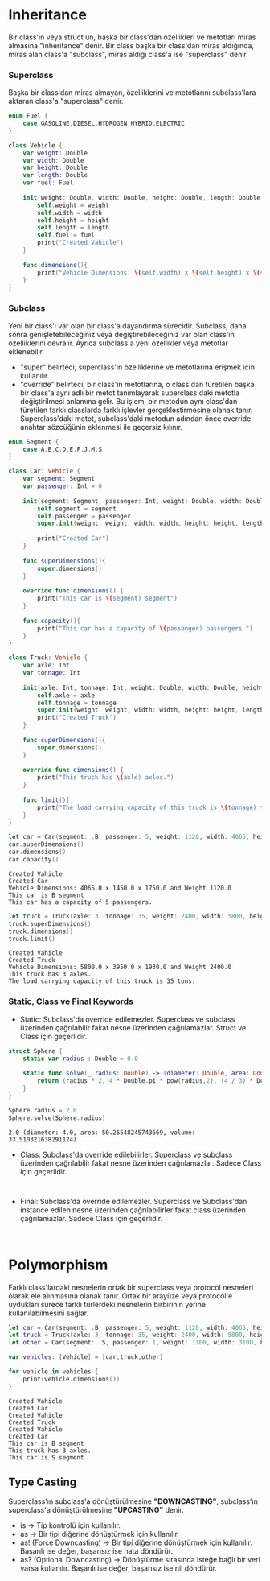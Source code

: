 # Inheritance
Bir class'ın veya struct'un, başka bir class'dan özellikleri ve metotları miras almasına "inheritance" denir. Bir class başka bir class'dan miras aldığında, miras alan class'a "subclass", miras aldığı class'a ise "superclass" denir.

### Superclass
Başka bir class'dan miras almayan, özelliklerini ve metotlarını subclass'lara aktaran class'a "superclass" denir.

```swift
enum Fuel {
    case GASOLINE,DIESEL,HYDROGEN,HYBRID,ELECTRIC
}

class Vehicle {
    var weight: Double
    var width: Double
    var height: Double
    var length: Double
    var fuel: Fuel
    
    init(weight: Double, width: Double, height: Double, length: Double, fuel: Fuel) {
        self.weight = weight
        self.width = width
        self.height = height
        self.length = length
        self.fuel = fuel
        print("Created Vahicle")
    }
    
    func dimensions(){
        print("Vehicle Dimensions: \(self.width) x \(self.height) x \(self.length) and Weight \(self.weight)")
    }
}
```
### Subclass
Yeni bir class'ı var olan bir class'a dayandırma sürecidir. Subclass, daha sonra genişletebileceğiniz veya değiştirebileceğiniz var olan class'ın özelliklerini devralır. Ayrıca subclass'a yeni özellikler veya metotlar eklenebilir.

- "super" belirteci, superclass'ın özelliklerine ve metotlarına erişmek için kullanılır.
- "override" belirteci, bir class'ın metotlarına, o class'dan türetilen başka bir class'a aynı adlı bir metot tanımlayarak superclass'daki metotla değiştirilmesi anlamına gelir. Bu işlem, bir metodun aynı class'dan türetilen farklı classlarda farklı işlevler gerçekleştirmesine olanak tanır. Superclass'daki metot, subclass'daki metodun adından önce override anahtar sözcüğünin eklenmesi ile geçersiz kılınır.

```swift
enum Segment {
    case A,B,C,D,E,F,J,M,S
}

class Car: Vehicle {
    var segment: Segment
    var passenger: Int = 0
    
    init(segment: Segment, passenger: Int, weight: Double, width: Double, height: Double, length: Double, fuel: Fuel) {
        self.segment = segment
        self.passenger = passenger
        super.init(weight: weight, width: width, height: height, length: length, fuel: fuel)
        
        print("Created Car")
    }
    
    func superDimensions(){
        super.dimensions()
    }
    
    override func dimensions() {
        print("This car is \(segment) segment")
    }
    
    func capacity(){
        print("This car has a capacity of \(passenger) passengers.")
    }
}
```

```swift
class Truck: Vehicle {
    var axle: Int
    var tonnage: Int
    
    init(axle: Int, tonnage: Int, weight: Double, width: Double, height: Double, length: Double, fuel: Fuel) {
        self.axle = axle
        self.tonnage = tonnage
        super.init(weight: weight, width: width, height: height, length: length, fuel: fuel)
        print("Created Truck")
    }
    
    func superDimensions(){
        super.dimensions()
    }
    
    override func dimensions() {
        print("This truck has \(axle) axles.")
    }
    
    func limit(){
        print("The load carrying capacity of this truck is \(tonnage) tons.")
    }
}
```

```swift
let car = Car(segment: .B, passenger: 5, weight: 1120, width: 4065, height: 1450, length: 1750, fuel: .GASOLINE)
car.superDimensions()
car.dimensions()
car.capacity()
```
```
Created Vahicle
Created Car
Vehicle Dimensions: 4065.0 x 1450.0 x 1750.0 and Weight 1120.0
This car is B segment
This car has a capacity of 5 passengers.
```

```swift
let truck = Truck(axle: 3, tonnage: 35, weight: 2400, width: 5800, height: 3950, length: 1930, fuel: .DIESEL)
truck.superDimensions()
truck.dimensions()
truck.limit()
```
```
Created Vahicle
Created Truck
Vehicle Dimensions: 5800.0 x 3950.0 x 1930.0 and Weight 2400.0
This truck has 3 axles.
The load carrying capacity of this truck is 35 tons.
```

### Static, Class ve Final Keywords

- Static: Subclass'da override edilemezler. Superclass ve subclass üzerinden çağrılabilir fakat nesne üzerinden çağrılamazlar. Struct ve Class için geçerlidir.

```swift
struct Sphere {
    static var radius : Double = 0.0
    
    static func solve(_ radius: Double) -> (diameter: Double, area: Double, volume: Double) {
        return (radius * 2, 4 * Double.pi * pow(radius,2), (4 / 3) * Double.pi * pow(radius,3))
    }
}

Sphere.radius = 2.0
Sphere.solve(Sphere.radius)
```
```
2.0 (diameter: 4.0, area: 50.26548245743669, volume: 33.510321638291124)
```

- Class: Subclass'da override edilebilirler. Superclass ve subclass üzerinden çağrılabilir fakat nesne üzerinden çağrılamazlar. Sadece Class için geçerlidir.

```swift

```
```

```

- Final: Subclass'da override edilemezler. Superclass ve Subclass'dan instance edilen nesne üzerinden çağrılabilirler fakat class üzerinden çağrılamazlar. Sadece Class için geçerlidir.

```swift

```
```

```

# Polymorphism
Farklı class'lardaki nesnelerin ortak bir superclass veya protocol nesneleri olarak ele alınmasına olanak tanır. Ortak bir arayüze veya protocol'e uydukları sürece farklı türlerdeki nesnelerin birbirinin yerine kullanılabilmesini sağlar.

```swift
let car = Car(segment: .B, passenger: 5, weight: 1120, width: 4065, height: 1450, length: 1750, fuel: .GASOLINE)
let truck = Truck(axle: 3, tonnage: 35, weight: 2400, width: 5800, height: 3950, length: 1930, fuel: .DIESEL)
let other = Car(segment: .S, passenger: 1, weight: 1100, width: 3100, height: 1200, length: 1650, fuel: .HYBRID)

var vehicles: [Vehicle] = [car,truck,other]

for vehicle in vehicles {
    print(vehicle.dimensions())
}
```
```
Created Vahicle
Created Car
Created Vahicle
Created Truck
Created Vahicle
Created Car
This car is B segment
This truck has 3 axles.
This car is S segment
```

## Type Casting
Superclass'ın subclass'a dönüştürülmesine <b>"DOWNCASTING"</b>, subclass'ın superclass'a dönüştürülmesine <b>"UPCASTING"</b> denir.

- is -> Tip kontrolü için kullanılır.
- as -> Bir tipi diğerine dönüştürmek için kullanılır.
- as! (Force Downcasting) -> Bir tipi diğerine dönüştürmek için kullanılır. Başarılı ise değer, başarısız ise hata döndürür.
- as? (Optional Downcasting) -> Dönüştürme sırasında isteğe bağlı bir veri varsa kullanılır. Başarılı ise değer, başarısız ise nil döndürür.
